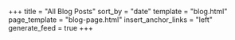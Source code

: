 +++
title = "All Blog Posts"
sort_by = "date"
template = "blog.html"
page_template = "blog-page.html"
insert_anchor_links = "left"
generate_feed = true
+++